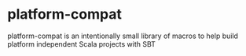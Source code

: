 # platform-compat
platform-compat is an intentionally small library of macros to help build platform independent Scala projects with SBT 
